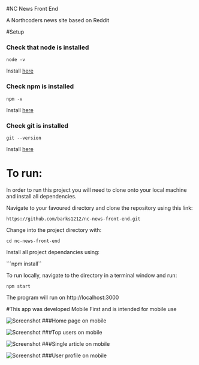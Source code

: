 #NC News Front End

A Northcoders news site based on Reddit

#Setup

### Check that node is installed

```node -v```

Install [here](https://nodejs.org/en/download/package-manager/)

### Check npm is installed

```npm -v```

Install [here](https://www.npmjs.com/get-npm)

### Check git is installed

```git --version```

Install [here](https://git-scm.com/)

# To run:
In order to run this project you will need to clone onto your local machine and install all dependencies.

Navigate to your favoured directory and clone the repository using this link: 

```https://github.com/barks1212/nc-news-front-end.git```

Change into the project directory with:

```cd nc-news-front-end```

Install all project dependancies using:

```npm install``

To run locally, navigate to the directory in a terminal window and run:

```npm start```

The program will run on 
http://localhost:3000

#This app was developed Mobile First and is intended for mobile use

![Screenshot](/public/screenshots/home.png "Home page on mobile")
###Home page on mobile

![Screenshot](/public/screenshots/top.png "Top users on mobile")
###Top users on mobile

![Screenshot](/public/screenshots/article.png "Single article on mobile")
###Single article on mobile

![Screenshot](/public/screenshots/user.png "User profile on mobile")
###User profile on mobile

